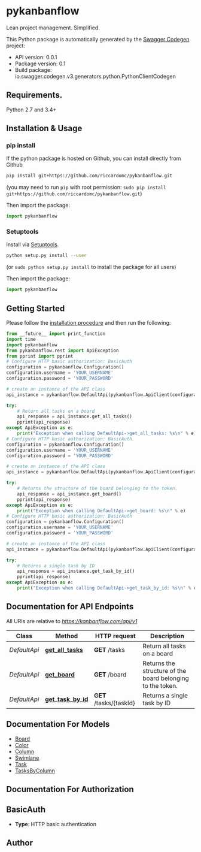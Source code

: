 # pykanbanflow
Lean project management. Simplified.

This Python package is automatically generated by the [Swagger Codegen](https://github.com/swagger-api/swagger-codegen) project:

- API version: 0.0.1
- Package version: 0.1
- Build package: io.swagger.codegen.v3.generators.python.PythonClientCodegen

## Requirements.

Python 2.7 and 3.4+

## Installation & Usage
### pip install

If the python package is hosted on Github, you can install directly from Github

```sh
pip install git+https://github.com/riccardomc/pykanbanflow.git
```
(you may need to run `pip` with root permission: `sudo pip install git+https://github.com/riccardomc/pykanbanflow.git`)

Then import the package:
```python
import pykanbanflow 
```

### Setuptools

Install via [Setuptools](http://pypi.python.org/pypi/setuptools).

```sh
python setup.py install --user
```
(or `sudo python setup.py install` to install the package for all users)

Then import the package:
```python
import pykanbanflow
```

## Getting Started

Please follow the [installation procedure](#installation--usage) and then run the following:

```python
from __future__ import print_function
import time
import pykanbanflow
from pykanbanflow.rest import ApiException
from pprint import pprint
# Configure HTTP basic authorization: BasicAuth
configuration = pykanbanflow.Configuration()
configuration.username = 'YOUR_USERNAME'
configuration.password = 'YOUR_PASSWORD'

# create an instance of the API class
api_instance = pykanbanflow.DefaultApi(pykanbanflow.ApiClient(configuration))

try:
    # Return all tasks on a board
    api_response = api_instance.get_all_tasks()
    pprint(api_response)
except ApiException as e:
    print("Exception when calling DefaultApi->get_all_tasks: %s\n" % e)
# Configure HTTP basic authorization: BasicAuth
configuration = pykanbanflow.Configuration()
configuration.username = 'YOUR_USERNAME'
configuration.password = 'YOUR_PASSWORD'

# create an instance of the API class
api_instance = pykanbanflow.DefaultApi(pykanbanflow.ApiClient(configuration))

try:
    # Returns the structure of the board belonging to the token.
    api_response = api_instance.get_board()
    pprint(api_response)
except ApiException as e:
    print("Exception when calling DefaultApi->get_board: %s\n" % e)
# Configure HTTP basic authorization: BasicAuth
configuration = pykanbanflow.Configuration()
configuration.username = 'YOUR_USERNAME'
configuration.password = 'YOUR_PASSWORD'

# create an instance of the API class
api_instance = pykanbanflow.DefaultApi(pykanbanflow.ApiClient(configuration))

try:
    # Returns a single task by ID
    api_response = api_instance.get_task_by_id()
    pprint(api_response)
except ApiException as e:
    print("Exception when calling DefaultApi->get_task_by_id: %s\n" % e)
```

## Documentation for API Endpoints

All URIs are relative to *https://kanbanflow.com/api/v1*

Class | Method | HTTP request | Description
------------ | ------------- | ------------- | -------------
*DefaultApi* | [**get_all_tasks**](docs/DefaultApi.md#get_all_tasks) | **GET** /tasks | Return all tasks on a board
*DefaultApi* | [**get_board**](docs/DefaultApi.md#get_board) | **GET** /board | Returns the structure of the board belonging to the token.
*DefaultApi* | [**get_task_by_id**](docs/DefaultApi.md#get_task_by_id) | **GET** /tasks/{taskId} | Returns a single task by ID

## Documentation For Models

 - [Board](docs/Board.md)
 - [Color](docs/Color.md)
 - [Column](docs/Column.md)
 - [Swimlane](docs/Swimlane.md)
 - [Task](docs/Task.md)
 - [TasksByColumn](docs/TasksByColumn.md)

## Documentation For Authorization


## BasicAuth

- **Type**: HTTP basic authentication


## Author


